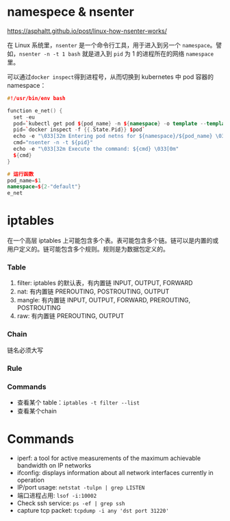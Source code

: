 # namespece & nsenter

https://asphaltt.github.io/post/linux-how-nsenter-works/

在 Linux 系统里，`nsenter` 是一个命令行工具，用于进入到另一个 `namespace`。譬如，`nsenter -n -t 1 bash` 就是进入到 `pid` 为 1 的进程所在的网络 `namespace` 里。

可以通过`docker inspect`得到进程号，从而切换到 kubernetes 中 pod 容器的 namespace：

```c++
#!/usr/bin/env bash

function e_net() {
  set -eu
  pod=`kubectl get pod ${pod_name} -n ${namespace} -o template --template='{{range .status.containerStatuses}}{{.containerID}}{{end}}' | sed 's/docker:\/\/\(.*\)$/\1/'`
  pid=`docker inspect -f {{.State.Pid}} $pod`
  echo -e "\033[32m Entering pod netns for ${namespace}/${pod_name} \033[0m\n"
  cmd="nsenter -n -t ${pid}"
  echo -e "\033[32m Execute the command: ${cmd} \033[0m"
  ${cmd}
}

# 运行函数
pod_name=$1
namespace=${2-"default"}
e_net
```





# iptables

在一个高层 iptables 上可能包含多个表。表可能包含多个链。链可以是内置的或用户定义的。链可能包含多个规则。规则是为数据包定义的。

### Table

1. filter: iptables 的默认表，有内置链 INPUT, OUTPUT, FORWARD
2. nat: 有内置链 PREROUTING, POSTROUTING, OUTPUT
3. mangle: 有内置链 INPUT, OUTPUT, FORWARD, PREROUTING, POSTROUTING
4. raw: 有内置链 PREROUTING, OUTPUT

### Chain

链名必须大写

### Rule

### Commands

- 查看某个 table：`iptables -t filter --list`
- 查看某个chain



# Commands

- iperf: a tool for active measurements of the maximum achievable bandwidth on IP networks
- ifconfig: displays information about all network interfaces currently in operation
- IP/port usage: `netstat -tulpn | grep LISTEN`
- 端口进程占用: `lsof -i:10002`
- Check ssh service: `ps -ef | grep ssh`
- capture tcp packet: `tcpdump -i any 'dst port 31220'`